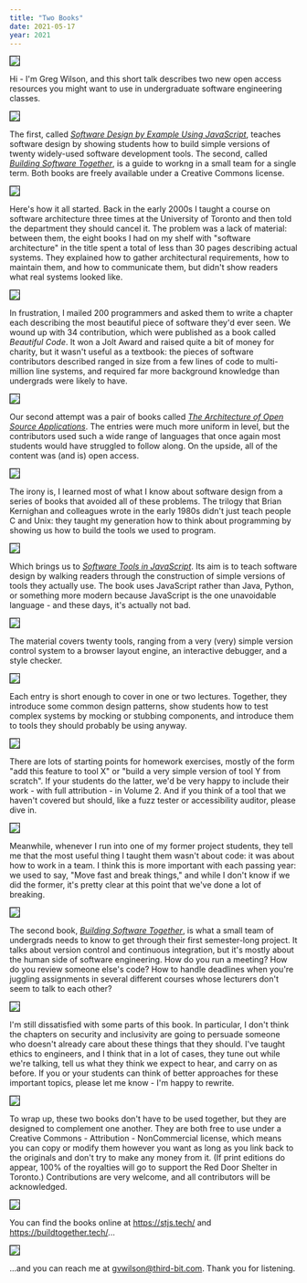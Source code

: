 ```yaml
---
title: "Two Books"
date: 2021-05-17
year: 2021
---
```


<div class="flex-row">
  <div class="flex-col">
    <img src="{{ '/files/2021/stjs-bst/slide-01.svg' | relative_url }}" style="border:1px solid #000000" />
  </div>
  <div class="flex-col">
    <p>
      Hi - I'm Greg Wilson, and this short talk describes two new open access
      resources you might want to use in undergraduate software engineering
      classes.
    </p>
  </div>
</div>

<div class="flex-row">
  <div class="flex-col">
    <img src="{{ '/files/2021/stjs-bst/slide-02.svg' | relative_url }}" style="border:1px solid #000000" />
  </div>
  <div class="flex-col">
    <p>
      The first, called <em><a href="{{'/sdxjs/' | relative_url}}">Software
      Design by Example Using JavaScript</a></em>, teaches software design by
      showing students how to build simple versions of twenty widely-used
      software development tools. The second, called <em><a
      href="https://buildtogether.tech/">Building Software Together</a></em>, is
      a guide to workng in a small team for a single term. Both books are freely
      available under a Creative Commons license.
    </p>
  </div>
</div>

<div class="flex-row">
  <div class="flex-col">
    <img src="{{ '/files/2021/stjs-bst/slide-03.svg' | relative_url }}" style="border:1px solid #000000" />
  </div>
  <div class="flex-col">
    <p>
      Here's how it all started. Back in the early 2000s I taught a course on
      software architecture three times at the University of Toronto and then
      told the department they should cancel it. The problem was a lack of
      material: between them, the eight books I had on my shelf with "software
      architecture" in the title spent a total of less than 30 pages describing
      actual systems. They explained how to gather architectural requirements,
      how to maintain them, and how to communicate them, but didn't show readers
      what real systems looked like.
    </p>
  </div>
</div>

<div class="flex-row">
  <div class="flex-col">
    <img src="{{ '/files/2021/stjs-bst/slide-04.svg' | relative_url }}" style="border:1px solid #000000" />
  </div>
  <div class="flex-col">
    <p>
      In frustration, I mailed 200 programmers and asked them to write a chapter
      each describing the most beautiful piece of software they'd ever seen. We
      wound up with 34 contribution, which were published as a book called
      <em>Beautiful Code</em>. It won a Jolt Award and raised quite a bit of
      money for charity, but it wasn't useful as a textbook: the pieces of
      software contributors described ranged in size from a few lines of code to
      multi-million line systems, and required far more background knowledge
      than undergrads were likely to have.
    </p>
  </div>
</div>

<div class="flex-row">
  <div class="flex-col">
    <img src="{{ '/files/2021/stjs-bst/slide-05.svg' | relative_url }}" style="border:1px solid #000000" />
  </div>
  <div class="flex-col">
    <p>
      Our second attempt was a pair of books
      called <em><a href="http://aosabook.org/">The Architecture of Open Source
      Applications</a></em>. The entries were much more uniform in level, but
      the contributors used such a wide range of languages that once again most
      students would have struggled to follow along. On the upside, all of the
      content was (and is) open access.
    </p>
  </div>
</div>

<div class="flex-row">
  <div class="flex-col">
    <img src="{{ '/files/2021/stjs-bst/slide-06.svg' | relative_url }}" style="border:1px solid #000000" />
  </div>
  <div class="flex-col">
    <p>
      The irony is, I learned most of what I know about software design from a
      series of books that avoided all of these problems. The trilogy that Brian
      Kernighan and colleagues wrote in the early 1980s didn't just teach people
      C and Unix: they taught my generation how to think about programming by
      showing us how to build the tools we used to program.
    </p>
  </div>
</div>

<div class="flex-row">
  <div class="flex-col">
    <img src="{{ '/files/2021/stjs-bst/slide-07.svg' | relative_url }}" style="border:1px solid #000000" />
  </div>
  <div class="flex-col">
    <p>
      Which brings us to <em><a href="https://stjs.tech/">Software Tools in
      JavaScript</a></em>. Its aim is to teach software design by walking
      readers through the construction of simple versions of tools they actually
      use. The book uses JavaScript rather than Java, Python, or something more
      modern because JavaScript is the one unavoidable language - and these
      days, it's actually not bad.
    </p>
  </div>
</div>

<div class="flex-row">
  <div class="flex-col">
    <img src="{{ '/files/2021/stjs-bst/slide-08.svg' | relative_url }}" style="border:1px solid #000000" />
  </div>
  <div class="flex-col">
    <p>
      The material covers twenty tools, ranging from a very (very) simple
      version control system to a browser layout engine, an interactive
      debugger, and a style checker.
    </p>
  </div>
</div>

<div class="flex-row">
  <div class="flex-col">
    <img src="{{ '/files/2021/stjs-bst/slide-09.svg' | relative_url }}" style="border:1px solid #000000" />
  </div>
  <div class="flex-col">
    <p>
      Each entry is short enough to cover in one or two lectures. Together, they
      introduce some common design patterns, show students how to test complex
      systems by mocking or stubbing components, and introduce them to tools
      they should probably be using anyway.
    </p>
  </div>
</div>

<div class="flex-row">
  <div class="flex-col">
    <img src="{{ '/files/2021/stjs-bst/slide-10.svg' | relative_url }}" style="border:1px solid #000000" />
  </div>
  <div class="flex-col">
    <p>
      There are lots of starting points for homework exercises, mostly of the
      form "add this feature to tool X" or "build a very simple version of tool
      Y from scratch". If your students do the latter, we'd be very happy to
      include their work - with full attribution - in Volume 2. And if you think
      of a tool that we haven't covered but should, like a fuzz tester or
      accessibility auditor, please dive in.
    </p>
  </div>
</div>

<div class="flex-row">
  <div class="flex-col">
    <img src="{{ '/files/2021/stjs-bst/slide-11.svg' | relative_url }}" style="border:1px solid #000000" />
  </div>
  <div class="flex-col">
    <p>
      Meanwhile, whenever I run into one of my former project students, they
      tell me that the most useful thing I taught them wasn't about code: it was
      about how to work in a team. I think this is more important with each
      passing year: we used to say, "Move fast and break things," and while I
      don't know if we did the former, it's pretty clear at this point that
      we've done a lot of breaking.
    </p>
  </div>
</div>

<div class="flex-row">
  <div class="flex-col">
    <img src="{{ '/files/2021/stjs-bst/slide-12.svg' | relative_url }}" style="border:1px solid #000000" />
  </div>
  <div class="flex-col">
    <p>
      The second book, <em><a href="https://buildtogether.tech/">Building
      Software Together</a></em>, is what a small team of undergrads needs to
      know to get through their first semester-long project. It talks about
      version control and continuous integration, but it's mostly about the
      human side of software engineering.  How do you run a meeting? How do you
      review someone else's code? How to handle deadlines when you're juggling
      assignments in several different courses whose lecturers don't seem to
      talk to each other?
    </p>
  </div>
</div>

<div class="flex-row">
  <div class="flex-col">
    <img src="{{ '/files/2021/stjs-bst/slide-13.svg' | relative_url }}" style="border:1px solid #000000" />
  </div>
  <div class="flex-col">
    <p>
      I'm still dissatisfied with some parts of this book. In particular, I
      don't think the chapters on security and inclusivity are going to persuade
      someone who doesn't already care about these things that they should. I've
      taught ethics to engineers, and I think that in a lot of cases, they tune
      out while we're talking, tell us what they think we expect to hear, and
      carry on as before. If you or your students can think of better approaches
      for these important topics, please let me know - I'm happy to rewrite.
    </p>
  </div>
</div>

<div class="flex-row">
  <div class="flex-col">
    <img src="{{ '/files/2021/stjs-bst/slide-14.svg' | relative_url }}" style="border:1px solid #000000" />
  </div>
  <div class="flex-col">
    <p>
      To wrap up, these two books don't have to be used together, but they are
      designed to complement one another. They are both free to use under a
      Creative Commons - Attribution - NonCommercial license, which means you
      can copy or modify them however you want as long as you link back to the
      originals and don't try to make any money from it. (If print editions do
      appear, 100% of the royalties will go to support the Red Door Shelter in
      Toronto.) Contributions are very welcome, and all contributors will be
      acknowledged.
    </p>
  </div>
</div>

<div class="flex-row">
  <div class="flex-col">
    <img src="{{ '/files/2021/stjs-bst/slide-15.svg' | relative_url }}" style="border:1px solid #000000" />
  </div>
  <div class="flex-col">
    <p>
      You can find the books online
      at <a href="https://stjs.tech/">https://stjs.tech/</a>
      and <a href="https://buildtogether.tech/">https://buildtogether.tech/</a>...
    </p>
  </div>
</div>

<div class="flex-row">
  <div class="flex-col">
    <img src="{{ '/files/2021/stjs-bst/slide-16.svg' | relative_url }}" style="border:1px solid #000000" />
  </div>
  <div class="flex-col">
    <p>
      ...and you can reach me
      at <a href="mailto:gvwilson@third-bit.com">gvwilson@third-bit.com</a>. Thank
      you for listening.
    </p>
  </div>
</div>
